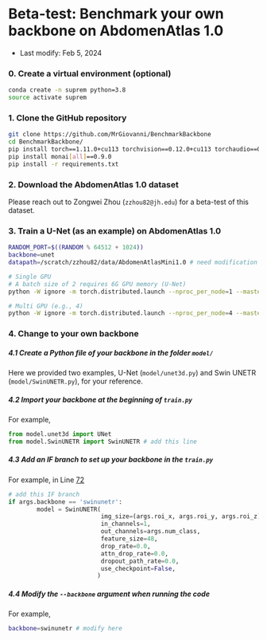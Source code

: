 # Beta-test: Benchmark your own backbone on AbdomenAtlas 1.0

- Last modify: Feb 5, 2024

### 0. Create a virtual environment (optional)

```bash
conda create -n suprem python=3.8
source activate suprem
```

### 1. Clone the GitHub repository

```bash
git clone https://github.com/MrGiovanni/BenchmarkBackbone
cd BenchmarkBackbone/
pip install torch==1.11.0+cu113 torchvision==0.12.0+cu113 torchaudio==0.11.0 --extra-index-url https://download.pytorch.org/whl/cu113
pip install monai[all]==0.9.0
pip install -r requirements.txt
```

### 2. Download the AbdomenAtlas 1.0 dataset

Please reach out to Zongwei Zhou (`zzhou82@jh.edu`) for a beta-test of this dataset.

### 3. Train a U-Net (as an example) on AbdomenAtlas 1.0

```bash
RANDOM_PORT=$((RANDOM % 64512 + 1024))
backbone=unet
datapath=/scratch/zzhou82/data/AbdomenAtlasMini1.0 # need modification

# Single GPU
# A batch size of 2 requires 6G GPU memory (U-Net)
python -W ignore -m torch.distributed.launch --nproc_per_node=1 --master_port=$RANDOM_PORT train.py --dist False --data_root_path $datapath --num_workers 12 --log_name AbdomenAtlas1.0.$backbone --backbone $backbone --lr 1e-4 --warmup_epoch 20 --batch_size 2 --max_epoch 800 --cache_dataset

# Multi GPU (e.g., 4)
python -W ignore -m torch.distributed.launch --nproc_per_node=4 --master_port=$RANDOM_PORT train.py --dist True --data_root_path $datapath --num_workers 12 --log_name AbdomenAtlas1.0.$backbone --backbone $backbone --lr 1e-4 --warmup_epoch 20 --batch_size 2 --max_epoch 800 --cache_dataset
```

### 4. Change to your own backbone

##### 4.1 Create a Python file of your backbone in the folder `model/`

Here we provided two examples, U-Net (`model/unet3d.py`) and Swin UNETR (`model/SwinUNETR.py`), for your reference.

##### 4.2 Import your backbone at the beginning of `train.py`

For example,
```python
from model.unet3d import UNet
from model.SwinUNETR import SwinUNETR # add this line
```

##### 4.3 Add an IF branch to set up your backbone in the `train.py`

For example, in Line [72](https://github.com/MrGiovanni/BenchmarkBackbone/blob/3030c70487f23d6e0d87c8297e646cffbacedd5a/train.py#L72)
```python
# add this IF branch
if args.backbone == 'swinunetr':
        model = SwinUNETR(
                          img_size=(args.roi_x, args.roi_y, args.roi_z),
                          in_channels=1,
                          out_channels=args.num_class,
                          feature_size=48,
                          drop_rate=0.0,
                          attn_drop_rate=0.0,
                          dropout_path_rate=0.0,
                          use_checkpoint=False,
                         )
```

##### 4.4 Modify the `--backbone` argument when running the code

For example,
```bash
backbone=swinunetr # modify here
```